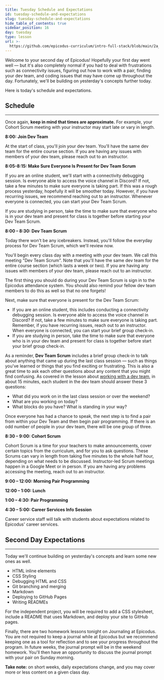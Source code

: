 ```yaml
---
title: Tuesday Schedule and Expectations
id: tuesday-schedule-and-expectations
slug: tuesday-schedule-and-expectations
hide_table_of_contents: true
sidebar_position: 16
day: tuesday
type: lesson
url: >-
  https://github.com/epicodus-curriculum/intro-full-stack/blob/main/2a_remote_expectations_tuesday.md
---
```


Welcome to your second day of Epicodus! Hopefully your first day went well — but it's also completely normal if you had to deal with frustrations such as connectivity issues, figuring out how to work with a pair, finding your dev team, and coding issues that may have come up throughout the day. Fortunately, we'll be building on yesterday's concepts further today.

Here is today's schedule and expectations.

## Schedule

---

Once again, **keep in mind that times are approximate.** For example, your Cohort Scrum meeting with your instructor may start late or vary in length.

**8:00: Join Dev Team**

At the start of class, you'll join your dev team. You'll have the same dev team for the entire course section. If you are having any issues with members of your dev team, please reach out to an instructor.

**8:05-8:15: Make Sure Everyone Is Present for Dev Team Scrum**

If you are an online student, we'll start with a connectivity debugging session. Is everyone able to access the voice channel in Discord? If not, take a few minutes to make sure everyone is taking part. If this was a rough process yesterday, hopefully it will be smoother today. However, if you have recurring issues, we recommend reaching out to an instructor. Whenever everyone is connected, you can start your Dev Team Scrum.

If you are studying in person, take the time to make sure that everyone who is in your dev team and present for class is together before starting your Dev Team Scrum.

**8:00 – 8:30: Dev Team Scrum**

Today there won't be any icebreakers. Instead, you'll follow the everyday process for Dev Team Scrum, which we'll review now. 

You'll begin every class day with a meeting with your dev team. We call this meeting "Dev Team Scrum". Note that you'll have the same dev team for the entire course section (which lasts a week or two). If you are having any issues with members of your dev team, please reach out to an instructor.

The first thing you should do during your Dev Team Scrum is sign in to the Epicodus attendance system. You should also remind your fellow dev team members to do this as well so that no one forgets!

Next, make sure that everyone is present for the Dev Team Scrum: 

- If you are an online student, this includes conducting a connectivity debugging session. Is everyone able to access the voice channel in Discord? If not, take a few minutes to make sure everyone is taking part. Remember, if you have recurring issues, reach out to an instructor. When everyone is connected, you can start your brief group check-in.
- If you are studying in person, take the time to make sure that everyone who is in your dev team and present for class is together before start your brief group check-in.

As a reminder, **Dev Team Scrum** includes a brief group check-in to talk about anything that came up during the last class session — such as things you've learned or things that you find exciting or frustrating. This is also a great time to ask each other questions about any content that you might find confusing. As covered in the lesson about [working with a dev team](https://new.learnhowtoprogram.com/pre-work/getting-started-with-intro-to-programming/working-with-a-dev-team), in about 15 minutes, each student in the dev team should answer these 3 questions:

* What did you work on in the last class session or over the weekend?
* What are you working on today?
* What blocks do you have? What is standing in your way?

Once everyone has had a chance to speak, the next step is to find a pair from within your Dev Team and then begin pair programming. If there is an odd number of people in your dev team, there will be one group of three. 

**8:30 – 9:00: Cohort Scrum**

Cohort Scrum is a time for your teachers to make announcements, cover certain topics from the curriculum, and for you to ask questions. These Scrums can vary in length from taking five minutes to the whole half hour, depending on what needs to be discussed. Instructor-led Scrum meetings happen in a Google Meet or in person. If you are having any problems accessing the meeting, reach out to an instructor.

**9:00 – 12:00: Morning Pair Programming** 

**12:00 – 1:00: Lunch**

**1:00 – 4:30: Pair Programming**

**4:30 – 5:00: Career Services Info Session**

Career service staff will talk with students about expectations related to Epicodus' career services.

## Second Day Expectations

---

Today we'll continue building on yesterday's concepts and learn some new ones as well.

* HTML inline elements
* CSS Styling
* Debugging HTML and CSS
* Git branching and merging
* Markdown
* Deploying to GitHub Pages
* Writing READMEs

For the independent project, you will be required to add a CSS stylesheet, include a README that uses Markdown, and deploy your site to GitHub pages.

Finally, there are two homework lessons tonight on Journaling at Epicodus. You are not required to keep a journal while at Epicodus but we recommend keeping one as a tool for reflection and to see your progress throughout the program. In future weeks, the journal prompt will be in the weekend homework. You'll then have an opportunity to discuss the journal prompt with your pair on Sunday morning.

**Take note:** on short weeks, daily expectations change, and you may cover more or less content on a given class day.